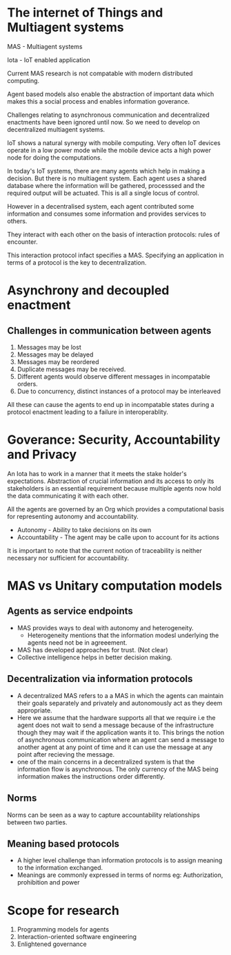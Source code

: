 # The internet of Things and Multiagent systems
MAS - Multiagent systems

Iota - IoT enabled application

Current MAS research is not compatable with modern distributed computing. 

Agent based models also enable the abstraction of important data which makes this a social process and enables information goverance. 

Challenges relating to asynchronous communication and decentralized enactments have been ignored until now. So we need to develop on decentralized multiagent systems. 

IoT shows a natural synergy with mobile computing. Very often IoT devices operate in a low power mode while the mobile device acts a high power node for doing the computations. 

In today's IoT systems, there are many agents which help in making a decision. But there is no multiagent system. Each agent uses a shared database where the information will be gathered, processsed and the required output will be actuated. This is all a single locus of control. 

However in a decentralised system, each agent contributed some information and consumes some information and provides services to others. 

They interact with each other on the basis of interaction protocols: rules of encounter. 

This interaction protocol infact specifies a MAS. Specifying an application in terms of a protocol is the key to decentralization. 

# Asynchrony and decoupled enactment

## Challenges in communication between agents
1. Messages may be lost
2. Messages may be delayed
3. Messages may be reordered
4. Duplicate messages may be received. 
5. Different agents would observe different messages in incompatable orders. 
6. Due to concurrency, distinct instances of a protocol may be interleaved

All these can cause the agents to end up in incompatable states during a protocol enactment leading to a failure in interoperablity. 

# Goverance: Security, Accountability and Privacy
An Iota has to work in a manner that it meets the stake holder's expectations. Abstraction of crucial information and its access to only its stakeholders is an essential requirement because multiple agents now hold the data communicating it with each other. 

All the agents are governed by an Org which provides a computational basis for representing autonomy and accountability. 

* Autonomy - Ability to take decisions on its own
* Accountability - The agent may be calle upon to account for its actions

It is important to note that the current notion of traceability is neither necessary nor sufficient for accountability. 

# MAS vs Unitary computation models
## Agents as service endpoints
* MAS provides ways to deal with autonomy and heterogeneity. 
	* Heterogeneity mentions that the information modesl underlying the agents need not be in agreeement. 
* MAS has developed approaches for trust. (Not clear) 
* Collective intelligence helps in better decision making. 
##  Decentralization via information protocols
* A decentralized MAS refers to a a MAS in which the agents can maintain their goals separately and privately and autonomously act as they deem appropriate. 
* Here we assume that the hardware supports all that we require i.e the agent does not wait to send a message because of the infrastructure though they may wait if the application wants it to. This brings the notion of asynchronous communication where an agent can send a message to another agent at any point of time and it can use the message at any point after recieving the message. 
* one of the main concerns in a decentralized system is that the information flow is asynchronous. The only currency of the MAS being information makes the instructions order differently.

## Norms
Norms can be seen as a way to capture accountability relationships between two parties. 

## Meaning based protocols
* A higher level challenge than information protocols is to assign meaning to the information exchanged. 
* Meanings are commonly expressed in terms of norms eg: Authorization, prohibition and power

# Scope for research
1. Programming models for agents
2. Interaction-oriented software engineering
3. Enlightened governance
